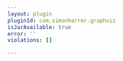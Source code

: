 ```yaml
---
layout: plugin
pluginId: com.simonharrer.graphviz
isJarAvailable: true
error: ''
violations: []

---
```

